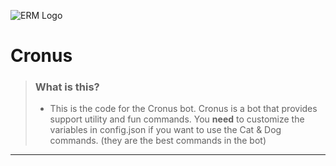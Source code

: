 ![ERM Logo](https://network.ermbot.xyz/images/ERMLogoExtended.svg)
# Cronus 

> ### What is this?
> * This is the code for the Cronus bot. Cronus is a bot that provides support utility and fun commands. You __**need**__ to customize the variables in config.json if you want to use the Cat & Dog commands. (they are the best commands in the bot)

------
